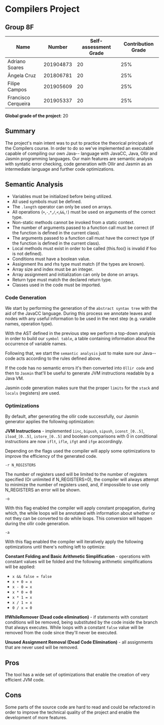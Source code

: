 # Compilers Project

## Group 8F

|Name|Number|Self-assessment Grade|Contribution Grade|
|---|---|---|---|
|Adriano Soares|201904873|20|25%|
|Ângela Cruz|201806781|20|25%|
|Filipe Campos|201905609|20|25%|
|Francisco Cerqueira|201905337|20|25%|

**Global grade of the project**: 20

## Summary

The project's main intent was to put to practice the theorical principals of the Compilers course. In order to do so we've implemented an executable capable of compiling our own Java-- language with JavaCC, Java, Ollir and Jasmin programming languages. Our main features are semantic analysis with syntatic error checking, code generation with Ollir and Jasmin as an intermediate language and further code optimizations.

## Semantic Analysis

- Variables must be initialized before being utilized.
- All used symbols must be defined.
- The `.length` operator can only be used on arrays.
- All operations (`+`,`-`,`*`,`/`,`<`,`&&`,`!`) must be used on arguments of the correct type.
- Non-static methods cannot be invoked from a static context.
- The number of arguments passed to a function call must be correct (if the function is defined in the current class).
- The arguments passed to a function call must have the correct type (if the function is defined in the current class).
- Local methods must exist in order to be called (this.foo() is invalid if foo is not defined).
- Conditions must have a boolean value.
- Assignment lhs and rhs type must match (if the types are known).
- Array size and index must be an integer.
- Array assignment and initialization can only be done on arrays.
- Return type must match the declared return type.
- Classes used in the code must be imported.

### Code Generation

We start by performing the generation of the `abstract syntax tree` with the aid of the JavaCC language. During this process we annotate leaves and nodes with any useful information to be used in the next step (e.g. variable names, operation type).

With the AST defined in the previous step we perform a top-down analysis in order to build our `symbol table`, a table containing information about the occurrence of variable names.

Following that, we start the `semantic analysis` just to make sure our Java-- code acts according to the rules defined above.

If the code has no semantic errors it's then converted into `Ollir code` and then to `Jasmin` that'll be useful to generate JVM instructions readable by a Java VM.

Jasmin code generation makes sure that the proper `limits` for the `stack` and `locals` (registers) are used.

### Optimizations

By default, after generating the ollir code successfully, our Jasmin generator applies the following optimization:

**JVM Instructions** - implemented `ìinc`, `bipush`, `sipush`, `iconst_[0..5]`, `iload_[0..5]`, `istore_[0..5]` and boolean comparisons with 0 in conditional instructions are now `iflt`, `ifle`, `ifgt` and `ifge` accordingly.

Depending on the flags used the compiler will apply some optimizations to improve the efficiency of the generated code.

`-r N_REGISTERS`

The number of registers used will be limited to the number of registers specified (Or unlimited if N_REGISTERS=0), the compiler will always attempt to minimize the number of registers used, and, if impossible to use only N_REGISTERS an error will be shown.

`-o`

With this flag enabled the compiler will apply constant propagation, during which, the while loops will be annotated with information about whether or not they can be converted to do while loops. This conversion will happen during the ollir code generation.

`-a`

With this flag enabled the compiler will iteratively apply the following optimizations until there's nothing left to optimize:

**Constant Folding and Basic Arithmetic Simplification** - operations with constant values will be folded and the following arithmetic simplifications will be applied: 
- `x && false = false`
- `x + 0 = x`
- `x - 0 = x`
- `x * 0 = 0`
- `x * 1 = x`
- `x / 1 = x`
- `0 / x = 0`

**IfWhileRemover (Dead code elimination)** - if statements with constant conditions will be removed, being substituted by the code inside the branch that always executes.  While loops with a constant `false` value will be removed from the code since they'll never be executed.

**Unused Assignment Removal (Dead Code Elimination)** - all assignments that are never used will be removed.

## Pros

The tool has a wide set of optimizations that enable the creation of very efficient JVM code.

## Cons

Some parts of the source code are hard to read and could be refactored in order to improve the technical quality of the project and enable the development of more features.